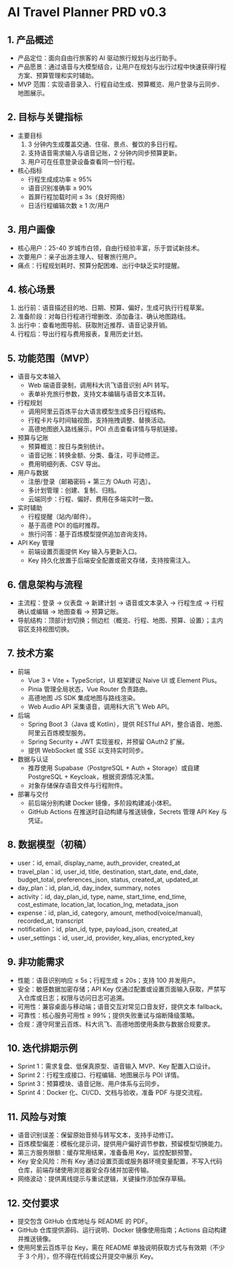 ﻿# AI Travel Planner PRD v0.3

## 1. 产品概述

- 产品定位：面向自由行旅客的 AI 驱动旅行规划与出行助手。
- 产品愿景：通过语音与大模型结合，让用户在规划与出行过程中快速获得行程方案、预算管理和实时辅助。
- MVP 范围：实现语音录入、行程自动生成、预算概览、用户登录与云同步、地图展示。

## 2. 目标与关键指标

- 主要目标
  1. 3 分钟内生成覆盖交通、住宿、景点、餐饮的多日行程。
  2. 支持语音需求输入与语音记账，2 分钟内同步预算更新。
  3. 用户可在任意登录设备查看同一份行程。
- 核心指标
  - 行程生成成功率 ≥ 95%
  - 语音识别准确率 ≥ 90%
  - 首屏行程加载时间 ≤ 3s（良好网络）
  - 日活行程编辑次数 ≥ 1 次/用户

## 3. 用户画像

- 核心用户：25-40 岁城市白领，自由行经验丰富，乐于尝试新技术。
- 次要用户：亲子出游主理人、轻奢旅行用户。
- 痛点：行程规划耗时、预算分配困难、出行中缺乏实时提醒。

## 4. 核心场景

1. 出行前：语音描述目的地、日期、预算、偏好，生成可执行行程草案。
2. 准备阶段：对每日行程进行增删改、添加备注、确认地图路线。
3. 出行中：查看地图导航、获取附近推荐、语音记录开销。
4. 行程后：导出行程与费用报表，复用历史计划。

## 5. 功能范围（MVP）

- 语音与文本输入
  - Web 端语音录制，调用科大讯飞语音识别 API 转写。
  - 表单补充旅行参数，支持文本编辑与语音文本互转。
- 行程规划
  - 调用阿里云百炼平台大语言模型生成多日行程结构。
  - 行程卡片与时间轴视图，支持拖拽调整、替换活动。
  - 高德地图嵌入路线展示，POI 点击查看详情与导航链接。
- 预算与记账
  - 预算概览：按日与类别统计。
  - 语音记账：转换金额、分类、备注，可手动修正。
  - 费用明细列表、CSV 导出。
- 用户与数据
  - 注册/登录（邮箱密码 + 第三方 OAuth 可选）。
  - 多计划管理：创建、复制、归档。
  - 云端同步：行程、偏好、费用在多端实时一致。
- 实时辅助
  - 行程提醒（站内/邮件）。
  - 基于高德 POI 的临时推荐。
  - 旅行问答：基于百炼模型提供追加咨询支持。
- API Key 管理
  - 前端设置页面提供 Key 输入与更新入口。
  - Key 持久化放置于后端安全配置或密文存储，支持按需注入。

## 6. 信息架构与流程

- 主流程：登录 → 仪表盘 → 新建计划 → 语音或文本录入 → 行程生成 → 行程确认或编辑 → 地图查看 → 预算记账。
- 导航结构：顶部计划切换；侧边栏（概览、行程、地图、预算、设置）；主内容区支持视图切换。

## 7. 技术方案

- 前端
  - Vue 3 + Vite + TypeScript，UI 框架建议 Naive UI 或 Element Plus。
  - Pinia 管理全局状态，Vue Router 负责路由。
  - 高德地图 JS SDK 集成地图与路线渲染。
  - Web Audio API 采集语音，调用科大讯飞 Web API。
- 后端
  - Spring Boot 3（Java 或 Kotlin），提供 RESTful API，整合语音、地图、阿里云百炼模型服务。
  - Spring Security + JWT 实现鉴权，并预留 OAuth2 扩展。
  - 提供 WebSocket 或 SSE 以支持实时同步。
- 数据与认证
  - 推荐使用 Supabase（PostgreSQL + Auth + Storage）或自建 PostgreSQL + Keycloak，根据资源情况决策。
  - 对象存储保存语音文件与行程附件。
- 部署与交付
  - 前后端分别构建 Docker 镜像，多阶段构建减小体积。
  - GitHub Actions 在推送时自动构建与推送镜像，Secrets 管理 API Key 与凭证。

## 8. 数据模型（初稿）

- user：id, email, display_name, auth_provider, created_at
- travel_plan：id, user_id, title, destination, start_date, end_date, budget_total, preferences_json, status, created_at, updated_at
- day_plan：id, plan_id, day_index, summary, notes
- activity：id, day_plan_id, type, name, start_time, end_time, cost_estimate, location_lat, location_lng, metadata_json
- expense：id, plan_id, category, amount, method(voice/manual), recorded_at, transcript
- notification：id, plan_id, type, payload_json, created_at
- user_settings：id, user_id, provider, key_alias, encrypted_key

## 9. 非功能需求

- 性能：语音识别响应 ≤ 5s；行程生成 ≤ 20s；支持 100 并发用户。
- 安全：敏感数据加密存储；API Key 仅通过配置或设置页面输入获取，严禁写入仓库或日志；权限与访问日志可追溯。
- 可用性：兼容桌面与移动端；语音交互对常见口音友好，提供文本 fallback。
- 可靠性：核心服务可用性 ≥ 99%；提供失败重试与熔断降级策略。
- 合规：遵守阿里云百炼、科大讯飞、高德地图使用条款与数据合规要求。

## 10. 迭代排期示例

- Sprint 1：需求复盘、低保真原型、语音输入 MVP、Key 配置入口设计。
- Sprint 2：行程生成接口、行程编辑、地图展示与 POI 详情。
- Sprint 3：预算模块、语音记账、用户体系与云同步。
- Sprint 4：Docker 化、CI/CD、文档与验收，准备 PDF 与提交流程。

## 11. 风险与对策

- 语音识别误差：保留原始音频与转写文本，支持手动修订。
- 百炼模型偏差：模板化提示词，提供用户偏好调节参数，预留模型切换能力。
- 第三方服务限额：缓存常用结果，准备备用 Key，监控配额预警。
- Key 安全风险：所有 Key 通过设置页面或服务器环境变量配置，不写入代码仓库，前端存储使用浏览器安全存储并加密传输。
- 网络波动：提供离线提示与重试逻辑，关键操作添加保存草稿。

## 12. 交付要求

- 提交包含 GitHub 仓库地址与 README 的 PDF。
- GitHub 仓库提供源码、运行说明、Docker 镜像使用指南；Actions 自动构建并推送镜像。
- 使用阿里云百炼平台 Key，需在 README 单独说明获取方式与有效期（不少于 3 个月），但不得在代码或公开提交中展示 Key。
